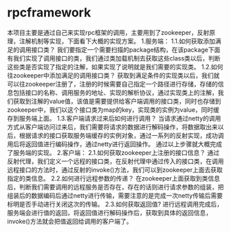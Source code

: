 # rpcframework
本项目主要是通过自己来实现rpc框架的调用，主要用到了zookeeper，反射原理，注解机制等实现，下面看下大概的实现方案。
1.服务端：
1.1.如何获取添加满足的调用接口类？
我们要指定一个需要扫描的package结构，在该package下面有我们实现了调用接口的类，我们通过类加载机制去获取这些class类以后，判断这些类是否实现了指定的注解，如果实现了说明就是我们需要的实现类。
1.2.如何往zookeeper中添加满足的调用接口类？
获取到满足条件的实现类以后，我们就可以往zookeeper注册了，注册的时候需要自己指定一个路径进行存储，存储的信息包括接口的名称、调用服务的地址、实现的解析协议，通过实现类上的注解，我们获取到注解的value值，该值是需要提供给客户端调用的接口类，同时也存储到zookeeper中，我们以这个接口类为map的key，实现类的实例为value，同时缓存到服务端上面。
1.3.客户端请求过来后如何进行调用？
当请求通过netty的调用方式从客户端访问过来后，我们需要将请求的数据进行解码操作，将数据取出来以后，根据请求的接口获取服务端缓存的实例对象，通过一系列的反射实现，成功调用后将返回值进行编码操作，通过netty进行返回操作。
通过以上步骤就大概完成了服务端的实现。
2.客户端：
2.1.如何获取zookeeper上注册的接口信息？
通过反射代理，我们定义一个远程的接口类，在反射代理中通过传入的接口类，在调用远程接口的方法时，通过反射的invoke()方法，我们可以到zookeeper上面去获取指定的类信息。
2.2.如何进行远程参数的传递？
在zookeeper上面获取到类信息后，判断我们需要调用的远程服务是否存在，存在的话则进行请求参数的组装，把组装后的数据编码后通过netty进行传输，需要注意的是完成一次netty传输后需要标明是否手动进行关闭这次的传输。
2.3.如何获取返回值?
进行远程调用完成后，服务端会进行值的返回，将返回值进行解码操作后，获取到具体的返回信息，invoke()方法就会把值返回给调用的客户端了。
